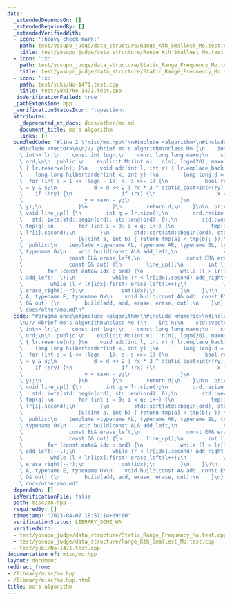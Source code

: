 ```yaml
---
data:
  _extendedDependsOn: []
  _extendedRequiredBy: []
  _extendedVerifiedWith:
  - icon: ':heavy_check_mark:'
    path: test/yosupo_judge/data_structure/Range_Kth_Smallest_Mo.test.cpp
    title: test/yosupo_judge/data_structure/Range_Kth_Smallest_Mo.test.cpp
  - icon: ':x:'
    path: test/yosupo_judge/data_structure/Static_Range_Frequency_Mo.test.cpp
    title: test/yosupo_judge/data_structure/Static_Range_Frequency_Mo.test.cpp
  - icon: ':x:'
    path: test/yuki/No-1471.test.cpp
    title: test/yuki/No-1471.test.cpp
  _isVerificationFailed: true
  _pathExtension: hpp
  _verificationStatusIcon: ':question:'
  attributes:
    _deprecated_at_docs: docs/other/mo.md
    document_title: mo's algorithm
    links: []
  bundledCode: "#line 2 \"misc/mo.hpp\"\n#include <algorithm>\n#include <numeric>\n\
    #include <vector>\n\n/// @brief mo's algorithm\nclass Mo {\n    int n;\n    std::vector<std::pair<int,\
    \ int>> lr;\n    const int logn;\n    const long long maxn;\n    std::vector<int>\
    \ ord;\n\n  public:\n    explicit Mo(int n) : n(n), logn(20), maxn(1ll << logn)\
    \ { lr.reserve(n); }\n    void add(int l, int r) { lr.emplace_back(l, r); }\n\
    \    long long hilbertorder(int x, int y) {\n        long long d = 0;\n      \
    \  for (int s = 1 << (logn - 1); s; s >>= 1) {\n            bool rx = x & s, ry\
    \ = y & s;\n            d = d << 2 | rx * 3 ^ static_cast<int>(ry);\n        \
    \    if (!ry) {\n                if (rx) {\n                    x = maxn - x;\n\
    \                    y = maxn - y;\n                }\n                std::swap(x,\
    \ y);\n            }\n        }\n        return d;\n    }\n\n  private:\n    inline\
    \ void line_up() {\n        int q = lr.size();\n        ord.resize(q);\n     \
    \   std::iota(std::begin(ord), std::end(ord), 0);\n        std::vector<long long>\
    \ tmp(q);\n        for (int i = 0; i < q; i++) {\n            tmp[i] = hilbertorder(lr[i].first,\
    \ lr[i].second);\n        }\n        std::sort(std::begin(ord), std::end(ord),\n\
    \                  [&](int a, int b) { return tmp[a] < tmp[b]; });\n    }\n\n\
    \  public:\n    template <typename AL, typename AR, typename EL, typename ER,\
    \ typename O>\n    void build(const AL& add_left,\n               const AR& add_right,\n\
    \               const EL& erase_left,\n               const ER& erase_right,\n\
    \               const O& out) {\n        line_up();\n        int l = 0, r = 0;\n\
    \        for (const auto& idx : ord) {\n            while (l > lr[idx].first)\
    \ add_left(--l);\n            while (r < lr[idx].second) add_right(r++);\n   \
    \         while (l < lr[idx].first) erase_left(l++);\n            while (r > lr[idx].second)\
    \ erase_right(--r);\n            out(idx);\n        }\n    }\n\n    template <typename\
    \ A, typename E, typename O>\n    void build(const A& add, const E& erase, const\
    \ O& out) {\n        build(add, add, erase, erase, out);\n    }\n};\n/// @docs\
    \ docs/other/mo.md\n"
  code: "#pragma once\n#include <algorithm>\n#include <numeric>\n#include <vector>\n\
    \n/// @brief mo's algorithm\nclass Mo {\n    int n;\n    std::vector<std::pair<int,\
    \ int>> lr;\n    const int logn;\n    const long long maxn;\n    std::vector<int>\
    \ ord;\n\n  public:\n    explicit Mo(int n) : n(n), logn(20), maxn(1ll << logn)\
    \ { lr.reserve(n); }\n    void add(int l, int r) { lr.emplace_back(l, r); }\n\
    \    long long hilbertorder(int x, int y) {\n        long long d = 0;\n      \
    \  for (int s = 1 << (logn - 1); s; s >>= 1) {\n            bool rx = x & s, ry\
    \ = y & s;\n            d = d << 2 | rx * 3 ^ static_cast<int>(ry);\n        \
    \    if (!ry) {\n                if (rx) {\n                    x = maxn - x;\n\
    \                    y = maxn - y;\n                }\n                std::swap(x,\
    \ y);\n            }\n        }\n        return d;\n    }\n\n  private:\n    inline\
    \ void line_up() {\n        int q = lr.size();\n        ord.resize(q);\n     \
    \   std::iota(std::begin(ord), std::end(ord), 0);\n        std::vector<long long>\
    \ tmp(q);\n        for (int i = 0; i < q; i++) {\n            tmp[i] = hilbertorder(lr[i].first,\
    \ lr[i].second);\n        }\n        std::sort(std::begin(ord), std::end(ord),\n\
    \                  [&](int a, int b) { return tmp[a] < tmp[b]; });\n    }\n\n\
    \  public:\n    template <typename AL, typename AR, typename EL, typename ER,\
    \ typename O>\n    void build(const AL& add_left,\n               const AR& add_right,\n\
    \               const EL& erase_left,\n               const ER& erase_right,\n\
    \               const O& out) {\n        line_up();\n        int l = 0, r = 0;\n\
    \        for (const auto& idx : ord) {\n            while (l > lr[idx].first)\
    \ add_left(--l);\n            while (r < lr[idx].second) add_right(r++);\n   \
    \         while (l < lr[idx].first) erase_left(l++);\n            while (r > lr[idx].second)\
    \ erase_right(--r);\n            out(idx);\n        }\n    }\n\n    template <typename\
    \ A, typename E, typename O>\n    void build(const A& add, const E& erase, const\
    \ O& out) {\n        build(add, add, erase, erase, out);\n    }\n};\n/// @docs\
    \ docs/other/mo.md"
  dependsOn: []
  isVerificationFile: false
  path: misc/mo.hpp
  requiredBy: []
  timestamp: '2023-04-07 18:51:14+09:00'
  verificationStatus: LIBRARY_SOME_WA
  verifiedWith:
  - test/yosupo_judge/data_structure/Static_Range_Frequency_Mo.test.cpp
  - test/yosupo_judge/data_structure/Range_Kth_Smallest_Mo.test.cpp
  - test/yuki/No-1471.test.cpp
documentation_of: misc/mo.hpp
layout: document
redirect_from:
- /library/misc/mo.hpp
- /library/misc/mo.hpp.html
title: mo's algorithm
---
```

